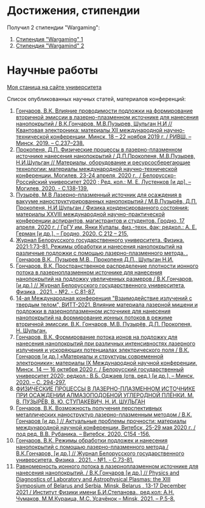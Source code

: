 # Достижения, стипендии

Получил 2 стипендии "Wargaming":
1. [Стипендия "Wargaming" 1](https://bsu.by/news/24-studenta-bgu-stali-obladatelyami-grantov-konkursa-stipendiya-wargaming-d/)
2. [Стипендия "Wargamind" 2](https://vk.com/bsu_by?w=wall-94684_59865)

# Научные работы

[Моя станица на сайте университета](https://elib.bsu.by/browse?type=author&value=%D0%A8%D1%83%D0%BB%D1%8C%D0%B3%D0%B0%D0%BD%2C+%D0%9D.+%D0%98.)

Список опубликованных научных статей, материалов конференций:

1. [Гончаров, В.К. Влияние проводимости подложки на формирование вторичной эмиссии в лазерно-плазменном источнике для нанесения нанопокрытий / В.К.Гончаров, М.В.Пузырев, Шульган Н.И // Квантовая электроника: материалы XII международной научно-технической конференции, Минск, 18 – 22 ноября 2019 г. / РИВШ. – Минск, 2019. – С.237–238.](https://rfe.by/media/docs/2019/qe/QE_2019-11-22.pdf) 
2. [Прокопеня, Д.П. Физические процессы в лазерно-плазменном источнике нанесения нанопокрытий / Д.П.Прокопеня, М.В.Пузырев, Н.И.Шульган // Материалы, оборудование и ресурсосберегающие технологии: материалы международной научно-технической конференции. Могилев, 23-24 апреля, 2020 г., / Белорусско-Российский университет 2020 ; Ред. кол.: М. Е. Лустенков [и др]. – Могилев, 2020. - С.138-139.](http://e.biblio.bru.by/bitstream/handle/1212121212/12398/138-139.pdf?sequence=1&isAllowed=y)
3. [Пузырёв, М.В Лазерно-плазменный источник для осаждения в вакууме наноструктурированных нанопокрытий / М.В.Пузырёв, Д.П. Прокопеня, Н.И Шульган / Физика конденсированного состояния: материалы XXVIII международной научно-практической конференции аспирантов, магистрантов и студентов. Гродно, 17 апреля, 2020 г. / ГрГУ им. Янки Купалы, физ.-техн. фак; редкол.: А. Е. Герман [и др.]. – Гродно, 2020. С 212 – 215.](https://ftf.grsu.by/files/News/FKS/2020/FKS-2020.pdf)
4. [Журнал Белорусского государственного университета. Физика. 2021;1:73–81. Режимы обработки и нанесения нанопокрытий на различные подложки с помощью лазерно-плазменного метода. . Гончаров В.К., Пузырев М.В., Прокопеня Д.П., Шульган Н.И.](https://elib.bsu.by/bitstream/123456789/259531/1/73-81.pdf)
5. [Гончаров. В.К. Пространственное распределение плотности ионного потока в лазерноплазменном источнике для нанесения нанопокрытий на подложку увеличенных размеров / В.К.Гончаров, [и др.] // Журнал Белорусского государственного университета, Физика , 2021. - №2. - С.81-87.](https://elib.bsu.by/handle/123456789/267497)
6. [14-ая Международная конференция "Взаимодействие излучений с твердым телом", ВИТТ-2021. Влияние материала лазерной мишени и подложки в лазерноплазменном источнике для нанесения нанопокрытий на формирование ионных потоков в режиме вторичной эмиссии. В.К. Гончаров, М.В. Пузырёв, Д.П. Прокопеня, Н. Шульган.](https://elib.bsu.by/bitstream/123456789/271109/1/43-46.pdf)
7. [Гончаров, В.К. Формирование потока ионов на подложку для нанесения нанопокрытий при различных интенсивностях лазерного излучения и ускоряющих потенциалах электрического поля / В.К. Гончаров [и др.] «Материалы и структуры современной электроники»: материалы IX Международной научной конференции, Минск, 14 — 16 октября 2020 г. / Белорусский государственный университет 2020; редкол.: В.Б. Оджаев (отв. ред.) [и др.]. – Минск, 2020. – С. 294-297.](https://elib.bsu.by/bitstream/123456789/257333/1/311-315.pdf)
8. [ФИЗИЧЕСКИЕ ПРОЦЕССЫ В ЛАЗЕРНО-ПЛАЗМЕННОМ ИСТОЧНИКЕ ПРИ ОСАЖДЕНИИ АЛМАЗОПОДОБНОЙ УГЛЕРОДНОЙ ПЛЁНКИ. М. В. ПУЗЫРЁВ, В. Ю. СТУПАКЕВИЧ, Н. И. ШУЛЬГАН](https://ftf.grsu.by/files/News/FKS/2022/Materialy-FKS-XXX-2022.pdf)
9. [Гончаров, В.К. Возможность получения перспективных металлических наноструктур лазерно-плазменным методом / В.К. Гончаров [и др.] // Актуальные проблемы прочности: материалы международной научной конференции, Витебск, 25-29 мая 2020 г. / под ред. В.В. Рубаника. – Витебск, 2020. С154 -156. ](http://mks-phys.ru/index.php/paper/show_list/86)
10. [Гончаров. В.К. Режимы обработки подложек и нанесения нанопокрытий с помощью лазерно-плазменного метода / В.К.Гончаров, [и др.] // Журнал Белорусского государственного университета, Физика , 2021. - №1. - С.73-81.](https://journals.bsu.by/index.php/physics/article/view/3392)
11. [Равномерность ионного потока в лазерноплазменном источнике для нанесения нанопокрытий. / В.К.Гончаров [и др.] // Physics and Diagnostics of Laboratory and Astrophysical Plasmas: the XIII Symposium of Belarus and Serbia, Minsk, Belarus , 13-17 December 2021 / Институт Физики имени Б.И.Степанова., ред.кол: А.Н. Чумаков, М.М.Кураица, М.С. Усачёнок – Minsk, 2021. – P.5-8.](https://elib.grsu.by/doc/79057)
